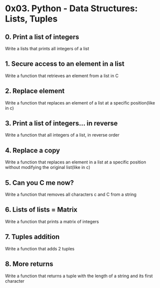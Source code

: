 # 0x03. Python - Data Structures: Lists, Tuples

## 0. Print a list of integers
Write a lists that prints all integers of a list

## 1. Secure access to an element in a list
Write a function that retrieves an element from a list in C

## 2. Replace element
Write a function that replaces an element of a list at a specific position(like in c)

## 3. Print a list of integers... in reverse
Write a function that all integers of a list, in reverse order

## 4. Replace a copy
Write a function that replaces an element in a list at a specific position without modifying the original list(like in c)

## 5. Can you C me now?
Write a function that removes all characters c and C from a string

## 6. Lists of lists = Matrix
Write a function that prints a matrix of integers

## 7. Tuples addition
Write a function that adds 2 tuples

## 8. More returns
Write a function that returns a tuple with the length of a string and its first character

